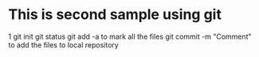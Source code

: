 # This is second sample using git
1 git init
git status
git add -a to mark all the files 
git commit -m "Comment" to add the files to local repository
